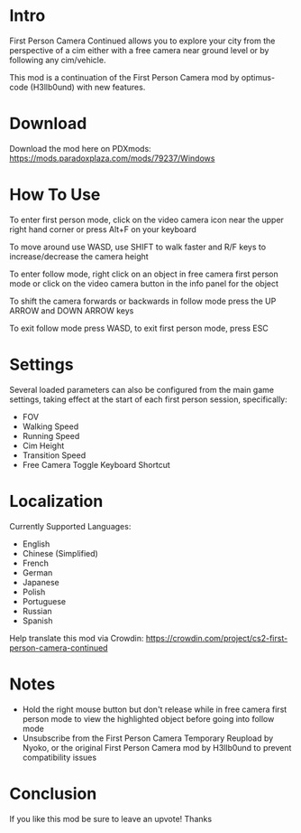 # Intro

First Person Camera Continued allows you to explore your city from the perspective of a cim either with a free camera near ground level or by following any cim/vehicle.

This mod is a continuation of the First Person Camera mod by optimus-code (H3llb0und) with new features.

# Download

Download the mod here on PDXmods: https://mods.paradoxplaza.com/mods/79237/Windows

# How To Use

To enter first person mode, click on the video camera icon near the upper right hand corner or press Alt+F on your keyboard

To move around use WASD, use SHIFT to walk faster and R/F keys to increase/decrease the camera height

To enter follow mode, right click on an object in free camera first person mode or click on the video camera button in the info panel for the object

To shift the camera forwards or backwards in follow mode press the UP ARROW and DOWN ARROW keys

To exit follow mode press WASD, to exit first person mode, press ESC

# Settings

Several loaded parameters can also be configured from the main game settings, taking effect at the start of each first person session, specifically:

- FOV
- Walking Speed
- Running Speed
- Cim Height
- Transition Speed
- Free Camera Toggle Keyboard Shortcut

# Localization

Currently Supported Languages:

- English
- Chinese (Simplified)
- French
- German
- Japanese
- Polish
- Portuguese
- Russian
- Spanish

Help translate this mod via Crowdin: https://crowdin.com/project/cs2-first-person-camera-continued

# Notes

- Hold the right mouse button but don't release while in free camera first person mode to view the highlighted object before going into follow mode
- Unsubscribe from the First Person Camera Temporary Reupload by Nyoko, or the original First Person Camera mod by H3llb0und to prevent compatibility issues

# Conclusion

If you like this mod be sure to leave an upvote! Thanks